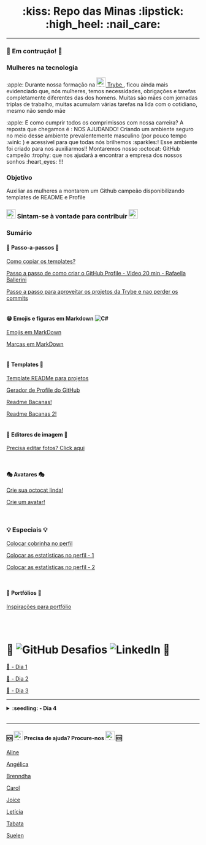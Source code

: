 <h1 align="center"> :kiss:  Repo das Minas  :lipstick:  :high_heel:  :nail_care: </h1> 

---
###  :construction:  Em contrução!  :construction:

### Mulheres na tecnologia

<p> :apple: Durante nossa formação na  <a href="https://www.betrybe.com/" target="_blank">
      <img src="https://avatars.githubusercontent.com/u/82593112?s=48&amp;v=4" width="24" height="24" alt="@trybe-tech-ops">
      Trybe
   </a>, ficou ainda mais evidenciado que, nós mulheres, temos necessidades, obrigações e tarefas completamente diferentes das dos homens. Muitas são mães com jornadas triplas de trabalho, muitas acumulam várias tarefas na lida com o cotidiano, mesmo não sendo mãe</p>
<p> :apple: E como cumprir todos os comprimissos com nossa carreira? A reposta que chegamos é : NOS AJUDANDO! 
 Criando um ambiente seguro no meio desse ambiente prevalentemente masculino (por pouco tempo :wink: ) e acessível para que todas nós brilhemos :sparkles:!
  Esse ambiente foi criado para nos auxiliarmos!! Montaremos nosso :octocat: GitHub campeão :trophy: que nos ajudará a encontrar a empresa dos nossos sonhos :heart_eyes: !!! </p>

### Objetivo

Auxiliar as mulheres a montarem um Github campeão disponibilizando templates de README e Profile



###  <img src="https://www.imagensanimadas.com/data/media/930/sirene-de-policia-imagem-animada-0004.gif" width="24" height="24" alt="sirene de policia" /> Sintam-se à vontade para contribuir <img src="https://www.imagensanimadas.com/data/media/930/sirene-de-policia-imagem-animada-0004.gif" width="24" height="24" alt="sirene de policia" /> 


 ### Sumário
 
 #### :feet: Passo-a-passos :feet:
 

<a href="https://github.com/onyrius/repo-das-mina/blob/f226203649794a35a1b7307b719031b63149c189/como-copiar-repo.md">Como copiar os templates?</a>  
      
<a href="https://www.youtube.com/watch?v=TsaLQAetPLU&list=PLhkO7OMKgT_rqwGYldqcFxyN4yjFgmDh8&index=4&ab_channel=RafaellaBallerini">Passo a passo de como criar o GitHub Profile - Video 20 min - Rafaella Ballerini</a>  

<a href="https://github.com/onyrius/repo-das-mina/blob/95fad25a448b0d75003ad6c41e68e33661304f27/nao-perca-seus-commits.md">Passo a passo para aproveitar os projetos da Trybe e nao perder os commits </a> <br/> <br/>
      
#### :grin: Emojis e figuras em Markdown ![C#](https://img.shields.io/badge/c%23-%23239120.svg?style=for-the-badge&logo=c-sharp&logoColor=white)
      
<a href="https://github.com/onyrius/repo-das-mina/blob/9a56c596b28926b16eb919ebdb7781bd6510a8f7/emojis.md"> Emojis em MarkDown  </a>

<a href="https://github.com/onyrius/markdown-badges"> Marcas em MarkDown </a> <br/> <br/>
      
#### :scroll: Templates :scroll:
      
 <a href="https://github.com/onyrius/repo-das-mina/blob/9a56c596b28926b16eb919ebdb7781bd6510a8f7/template-readme.md"> Template READMe para projetos  </a>
  
<a href="https://rahuldkjain.github.io/gh-profile-readme-generator/">Gerador de Profile do GitHub </a> 
      
<a href="https://github.com/matiassingers/awesome-readme">Readme Bacanas!</a>  
 
<a href="https://github.com/kautukkundan/Awesome-Profile-README-templates">Readme Bacanas 2!</a>
 <br/>
<br/>
      
 #### :wrench: Editores de imagem :wrench:
        
 <a href="https://pixlr.com/br/editor/">Precisa editar fotos? Click aqui</a>  <br/>
  
 <br/>
       
 ####  :performing_arts: Avatares  :performing_arts:
  
  <a href="https://myoctocat.com/build-your-octocat/"> Crie sua octocat linda!  </a> 
       
 <a href="https://www.bitmoji.com/"> Crie um avatar!  </a>
       
 <br/>  
       
  ###  :bulb: Especiais :bulb:
       
  <a href="https://dev.to/henriquelopes42/como-adicionar-o-snake-game-jogo-da-cobrinha-no-seu-perfil-do-github-40m2"> Colocar cobrinha no perfil</a>
        
   <a href="https://github.com/anuraghazra/github-readme-stats">Colocar as estatísticas no perfil - 1</a>
         
   <a href="http://github-readme-streak-stats.herokuapp.com/demo/">Colocar as estatísticas no perfil - 2</a>
           
   <br/>
       
  #### :bust_in_silhouette: Portfólios :bust_in_silhouette:
     
 <a href="https://dev.to/gismo1337/interactive-portfolio-showcase-for-developers-4m97?signin=true#a"> Inspirações para portfólio </a>
  
 <br/><br/>
       
       
        
   # :sunflower:  ![GitHub](https://img.shields.io/badge/github-%23121011.svg?style=for-the-badge&logo=github&logoColor=white)  Desafios  ![LinkedIn](https://img.shields.io/badge/linkedin-%230077B5.svg?style=for-the-badge&logo=linkedin&logoColor=white) :sunflower:        
             
   <a href="https://github.com/onyrius/repo-das-mina/blob/5053e890eafe5307275150e861b84f68a705b039/desafio-Linkedin/dia-1.md"> :seedling: - Dia 1 </a><br/>

 <a href="https://github.com/onyrius/repo-das-mina/blob/173f66b0e48e381e5a2f5bc544a857072671540c/desafio-Linkedin/dia-2/dia-2.md"> :seedling: - Dia 2 </a><br/>
       
  <a href="https://github.com/onyrius/repo-das-mina/blob/36245c93860a6d70a2fb39e8b25f276a8613b426/desafio-Linkedin/dia-3/dia-3.md"> :seedling: - Dia 3 </a><br/>
       
---
<details>

  <summary><strong>:seedling:  - Dia 4</strong></summary><br />

- :seedling: Como personalizar o README do perfil do Github :octocat: :seedling:

<a href="https://www.youtube.com/watch?v=TsaLQAetPLU&list=PLhkO7OMKgT_rqwGYldqcFxyN4yjFgmDh8&index=4&ab_channel=RafaellaBallerini">Clique aqui </a>  e veja esse vídeo de 20 minutinhos rapidinho e você vai entender melhor como funciona o README do perfil e como personalizá-lo. Só vem!
PS: Fique tranquila, hoje o desafio é apenas para entender como funciona, em outro desafio vamos poder praticar com mais confiança 

</details>

<br/>

---
        
  #### :sos: <img src="https://www.imagensanimadas.com/data/media/930/sirene-de-policia-imagem-animada-0004.gif" width="24" height="24" alt="sirene de policia" />  Precisa de ajuda? Procure-nos <img src="https://www.imagensanimadas.com/data/media/930/sirene-de-policia-imagem-animada-0004.gif" width="24" height="24" alt="sirene de policia" />  :sos:

<a href="https://github.com/Alineol">Aline</a>

<a href="https://github.com/AngelicaCSSilva">Angélica</a>

<a href="https://github.com/brenndha-cabral">Brenndha</a>
       
<a href="https://github.com/Carolyla">Carol</a>

<a href="https://github.com/joiceaguiar">Joice</a>

<a href="https://github.com/LeticiaMayr">Letícia</a>  
 
 <a href="https://github.com/TabataSouto">Tabata</a> 
       
<a href="https://github.com/onyrius/">Suelen</a>
